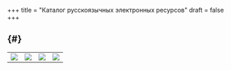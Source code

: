 +++
title = "Каталог русскоязычных электронных ресурсов"
draft = false
+++

##  {#}

|                                                                  |                                                                                         |                                                                                                                                       |                                                                               |
|------------------------------------------------------------------|-----------------------------------------------------------------------------------------|---------------------------------------------------------------------------------------------------------------------------------------|-------------------------------------------------------------------------------|
| [![](https://www.rsl.ru/photo/rsl-logo.png)](https://www.rsl.ru) | [![](https://rusneb.ru/local/templates/adaptive/images/oldlogo.png)](https://rusneb.ru) | [![](http://elib.shpl.ru/system/projects/1/logos/original/logos.png)](http://elib.shpl.ru/ru/nodes/9347-elektronnaya-biblioteka-gpib) | [![](https://cyberleninka.ru/images/logo-head.svg)](https://cyberleninka.ru/) |
